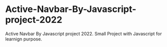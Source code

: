 # Active-Navbar-By-Javascript-project-2022
Active Navbar By Javascript project 2022. Small Project with Javascript for learnign purpose.

